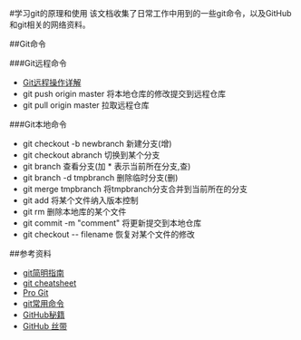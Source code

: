 #学习git的原理和使用
该文档收集了日常工作中用到的一些git命令，以及GitHub和git相关的网络资料。

##Git命令

###Git远程命令
* [Git远程操作详解](http://www.ruanyifeng.com/blog/2014/06/git_remote.html)
* git push origin master 将本地仓库的修改提交到远程仓库
* git pull origin master 拉取远程仓库

###Git本地命令
* git checkout -b newbranch 新建分支(增)
* git checkout abranch  切换到某个分支
* git branch 查看分支(加 * 表示当前所在分支,查)
* git branch -d tmpbranch  删除临时分支(删)
* git merge tmpbranch  将tmpbranch分支合并到当前所在的分支
* git add 将某个文件纳入版本控制
* git rm 删除本地库的某个文件
* git commit -m "comment" 将更新提交到本地仓库
* git checkout -- filename 恢复对某个文件的修改

##参考资料
* [git简明指南](http://rogerdudler.github.io/git-guide/index.zh.html)
* [git cheatsheet](http://ndpsoftware.com/git-cheatsheet.html#loc=stash)
* [Pro Git](http://git-scm.com/book/zh)
* [git常用命令](http://www.cnblogs.com/1-2-3/archive/2010/07/18/git-commands.html)
* [GitHub秘籍](https://github.com/tiimgreen/github-cheat-sheet/blob/master/README.zh-cn.md)
* [GitHub 丝带](https://github.com/blog/273-github-ribbons)
